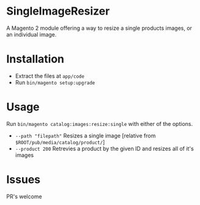 # SingleImageResizer
A Magento 2 module offering a way to resize a single products images, or an individual image.

# Installation

- Extract the files at `app/code`
- Run `bin/magento setup:upgrade`

# Usage

Run `bin/magento catalog:images:resize:single` with either of the options.

- `--path "filepath"` Resizes a single image [relative from `$ROOT/pub/media/catalog/product/`]
- `--product 200` Retrevies a product by the given ID and resizes all of it's images

# Issues

PR's welcome
